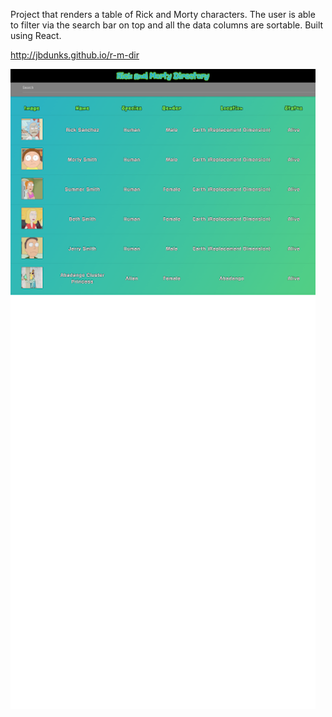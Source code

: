 Project that renders a table of Rick and Morty characters. The user is able to filter via the search bar on top and all the data columns are sortable.
Built using React.

http://jbdunks.github.io/r-m-dir

![alt text](public/screenCap.png "Rick and Morty Dir")
